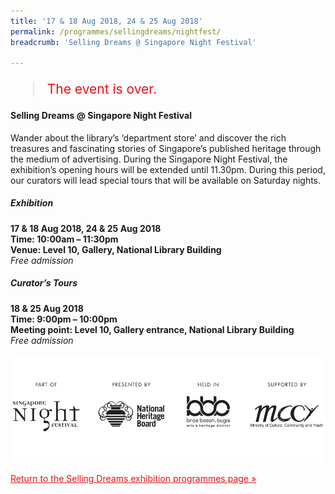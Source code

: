 ```yaml
---
title: '17 & 18 Aug 2018, 24 & 25 Aug 2018'
permalink: /programmes/sellingdreams/nightfest/
breadcrumb: 'Selling Dreams @ Singapore Night Festival'

---
```



<blockquote style="color: #E21216; font-size: 150%;">The event is over.</blockquote>

#### Selling Dreams @ Singapore Night Festival

Wander about the library’s ‘department store’ and discover the rich treasures and fascinating stories of Singapore’s published heritage through the medium of advertising. During the Singapore Night Festival, the exhibition’s opening hours will be extended until 11.30pm. During this period, our curators will lead special tours that will be available on Saturday nights.

##### Exhibition
__17 & 18 Aug 2018, 24 & 25 Aug 2018__<br>
__Time: 10:00am – 11:30pm__<br>
__Venue: Level 10, Gallery, National Library Building__<br>
_Free admission_

##### Curator’s Tours
__18 & 25 Aug 2018__<br>
__Time: 9:00pm – 10:00pm__<br>
__Meeting point: Level 10, Gallery entrance, National Library Building__<br>
_Free admission_

![A banner with various insitution logos.](/images/event-images/sellingdreamsonsite/SNF_Credit_Line_Black_940x323.jpg)

<a href="/exhibitions/past-exhibitions/sellingdreams/programmes/" style="color:#E21216;">Return to the Selling Dreams exhibition programmes page &#187;</a>
